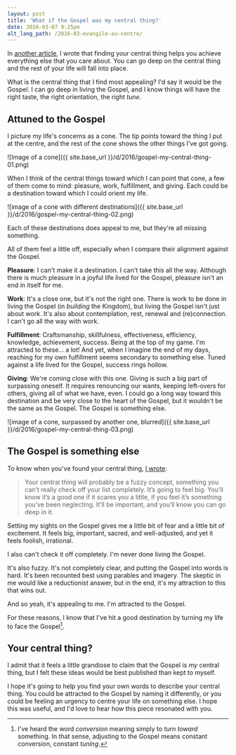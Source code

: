 ```yaml
---
layout: post
title: 'What if the Gospel was my central thing?'
date: 2016-03-07 9:25pm
alt_lang_path: /2016-03-evangile-au-centre/
---
```


In [another article](/2014-12-go-deep-in-everything/), I wrote that finding your central thing helps you achieve everything else that you care about. You can go deep on the central thing and the rest of your life will fall into place.

What is the central thing that I find most appealing? I'd say it would be the Gospel. I can go deep in living the Gospel, and I know things will have the right taste, the right orientation, the right *tune*.

<!-- MORE -->

## Attuned to the Gospel

I picture my life's concerns as a cone. The tip points toward the thing I put at the centre, and the rest of the cone shows the other things I've got going.

![Image of a cone]({{ site.base_url }}/d/2016/gospel-my-central-thing-01.png)

When I think of the central things toward which I can point that cone, a few of them come to mind: pleasure, work, fulfillment, and giving. Each could be a destination toward which I could orient my life.

![image of a cone with different destinations]({{ site.base_url }}/d/2016/gospel-my-central-thing-02.png)

Each of these destinations does appeal to me, but they're all missing something.

All of them feel a little off, especially when I compare their alignment against the Gospel.

**Pleasure**: I can't make it a destination. I can't take this all the way. Although there is much pleasure in a joyful life lived for the Gospel, pleasure isn't an end in itself for me.

**Work**: It's a close one, but it's not the right one. There is work to be done in living the Gospel (in *building* the Kingdom), but living the Gospel isn't just about work. It's also about contemplation, rest, renewal and (re)connection. I can't go all the way with work.

**Fulfillment**: Craftsmanship, skillfulness, effectiveness, efficiency, knowledge, achievement, success. Being at the top of my game. I'm attracted to these... a lot! And yet, when I imagine the end of my days, reaching for my own fulfillment seems secondary to something else. Tuned against a life lived for the Gospel, success rings hollow.

**Giving**: We're coming close with this one. Giving is such a big part of surpassing oneself. It requires renouncing our wants, keeping left-overs for others, giving all of what we have, even. I could go a long way toward this destination and be very close to the heart of the Gospel, but it wouldn't be the same as the Gospel. The Gospel is something else.

![image of a cone, surpassed by another one, blurred]({{ site.base_url }}/d/2016/gospel-my-central-thing-03.png)

## The Gospel is something else

To know when you've found your central thing, [I wrote](/2014-12-go-deep-in-everything/):

> Your central thing will probably be a fuzzy concept, something you can’t really check off your list completely. It’s going to feel big. You’ll know it’s a good one if it scares you a little, if you feel it’s something you’ve been neglecting. It’ll be important, and you’ll know you can go deep in it.

Setting my sights on the Gospel gives me a little bit of fear and a little bit of excitement. It feels big, important, sacred, and well-adjusted, and yet it feels foolish, irrational.

I also can't check it off completely. I'm never done living the Gospel.

It's also fuzzy. It's not completely clear, and putting the Gospel into words is hard. It's been recounted best using parables and imagery. The skeptic in me would like a reductionist answer, but in the end, it's my attraction to this that wins out.

And so yeah, it's appealing to me. I'm attracted to the Gospel.

For these reasons, I know that I've hit a good destination by turning my life to face the Gospel[^conversion].

[^conversion]: I've heard the word *conversion* meaning simply to *turn toward* something. In that sense, adjusting to the Gospel means constant conversion, constant *tuning*.

## Your central thing?

I admit that it feels a little grandiose to claim that the Gospel is *my* central thing, but I felt these ideas would be best published than kept to myself.

I hope it's going to help you find your own words to describe your central thing. You could be attracted to the Gospel by naming it differently, or you could be feeling an urgency to centre your life on something else. I hope this was useful, and I'd love to hear how this piece resonated with you.
